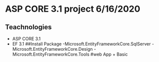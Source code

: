 # ASP CORE 3.1 project 6/16/2020
## Teachnologies 
- ASP CORE 3.1
- EF 3.1
##Install Package
-Microsoft.EntityFrameworkCore.SqlServer
-Microsoft.EntityFrameworkCore.Design
-Microsoft.EntityFrameworkCore.Tools
#web App + Basic